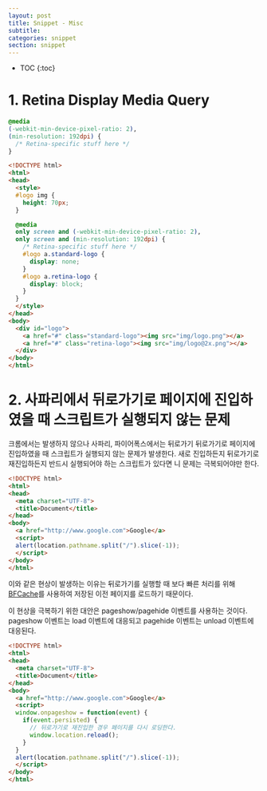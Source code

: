 ```yaml
---
layout: post
title: Snippet - Misc
subtitle:
categories: snippet
section: snippet
---
```


* TOC
{:toc}

# 1. Retina Display Media Query

```css
@media
(-webkit-min-device-pixel-ratio: 2),
(min-resolution: 192dpi) {
  /* Retina-specific stuff here */
}
```

```html
<!DOCTYPE html>
<html>
<head>
  <style>
  #logo img {
    height: 70px;
  }

  @media
  only screen and (-webkit-min-device-pixel-ratio: 2),
  only screen and (min-resolution: 192dpi) {
    /* Retina-specific stuff here */
    #logo a.standard-logo {
      display: none;
    }
    #logo a.retina-logo {
      display: block;
    }
  }
  </style>
</head>
<body>
  <div id="logo">
    <a href="#" class="standard-logo"><img src="img/logo.png"></a>
    <a href="#" class="retina-logo"><img src="img/logo@2x.png"></a>
  </div>
</body>
</html>
```

<div class="result"></div>

# 2. 사파리에서 뒤로가기로 페이지에 진입하였을 때 스크립트가 실행되지 않는 문제

크롬에서는 발생하지 않으나 사파리, 파이어폭스에서는 뒤로가기 뒤로가기로 페이지에 진입하였을 때 스크립트가 실행되지 않는 문제가 발생한다. 새로 진입하든지 뒤로가기로 재진입하든지 반드시 실행되어야 하는 스크립트가 있다면 니 문제는 극복되어야만 한다.


```html
<!DOCTYPE html>
<html>
<head>
  <meta charset="UTF-8">
  <title>Document</title>
</head>
<body>
  <a href="http://www.google.com">Google</a>
  <script>
  alert(location.pathname.split("/").slice(-1));
  </script>
</body>
</html>
```

이와 같은 현상이 발생하는 이유는 뒤로가기를 실행할 때 보다 빠른 처리를 위해 [BFCache]( https://developer.mozilla.org/en-US/docs/Working_with_BFCache)를 사용하여 저장된 이전 페이지를 로드하기 때문이다.

이 현상을 극복하기 위한 대안은 pageshow/pagehide 이벤트를 사용하는 것이다. pageshow 이벤트는 load 이벤트에 대응되고 pagehide 이벤트는 unload 이벤트에 대응된다.

```html
<!DOCTYPE html>
<html>
<head>
  <meta charset="UTF-8">
  <title>Document</title>
</head>
<body>
  <a href="http://www.google.com">Google</a>
  <script>
  window.onpageshow = function(event) {
    if(event.persisted) {
      // 뒤로가기로 재진입한 경우 페이지를 다시 로딩한다.
      window.location.reload();
    }
  }
  alert(location.pathname.split("/").slice(-1));
  </script>
</body>
</html>
```
